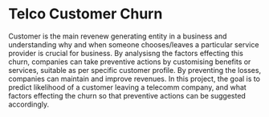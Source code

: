 # Telco Customer Churn

Customer is the main revenew generating entity in a business and understanding why and when someone chooses/leaves a particular service provider is crucial for business. 
By analysisng the factors effecting this churn, companies can take preventive actions by customising benefits or services, suitable as per specific customer profile. By preventing the losses, companies can maintain and improve revenues. 
In this project, the goal is to predict likelihood of a customer leaving a telecomm company, and what factors effecting the churn so that preventive actions can be suggested accordingly.
